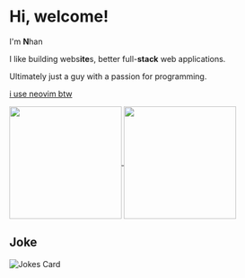 # Hi, welcome!

I'm **N**han

I like building webs**ite**s, better full-**stack** web applications.

Ultimately just a guy with a passion for programming.

[i use neovim btw](https://twitter.com/ThePrimeagen/status/1649452594417336326)

<a href="https://github.com/Nitestack">
<img height=200 align="center" src="https://github-readme-stats.vercel.app/api?username=Nitestack&count_private=true&show_icons=true&theme=transparent&hide_border=true" />
</a>
<a href="https://github.com/Nitestack">
<img height=200 align="center" src="https://github-readme-stats.vercel.app/api/top-langs/?username=Nitestack&theme=transparent&hide_border=true&layout=compact" />
</a>

## Joke

![Jokes Card](https://readme-jokes.vercel.app/api?hideBorder&theme=tokyonight)
